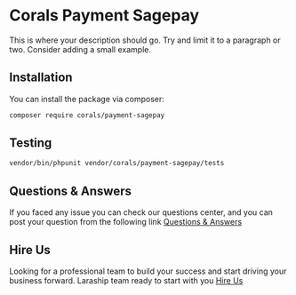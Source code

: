 # Corals Payment Sagepay

This is where your description should go. Try and limit it to a paragraph or two. Consider adding a small example.

## Installation

You can install the package via composer:

```bash
composer require corals/payment-sagepay
```

## Testing

```bash
vendor/bin/phpunit vendor/corals/payment-sagepay/tests 
```

## Questions & Answers
If you faced any issue you can check our questions center, and you can post your question from the following link
[Questions & Answers](https://www.laraship.com/laraship-questions/)  

## Hire Us
Looking for a professional team to build your success and start driving your business forward.
Laraship team ready to start with you [Hire Us](https://www.laraship.com/contact)
